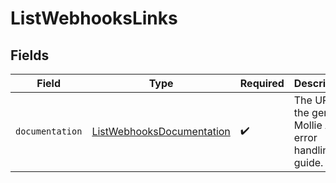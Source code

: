 # ListWebhooksLinks


## Fields

| Field                                                                         | Type                                                                          | Required                                                                      | Description                                                                   |
| ----------------------------------------------------------------------------- | ----------------------------------------------------------------------------- | ----------------------------------------------------------------------------- | ----------------------------------------------------------------------------- |
| `documentation`                                                               | [ListWebhooksDocumentation](../../models/errors/ListWebhooksDocumentation.md) | :heavy_check_mark:                                                            | The URL to the generic Mollie API error handling guide.                       |